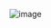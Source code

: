 ![image](https://user-images.githubusercontent.com/98870779/171904516-80ae52c7-ef38-4153-a9ee-6679893d1f05.png)
